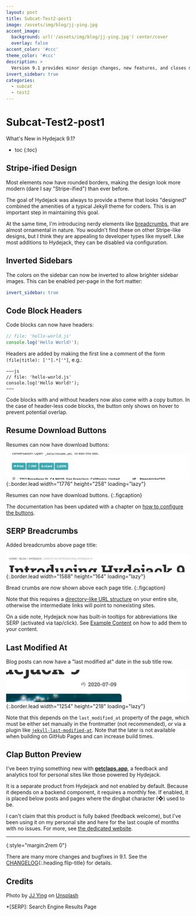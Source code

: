 ```yaml
---
layout: post
title: Subcat-Test2-post1
image: /assets/img/blog/jj-ying.jpg
accent_image: 
  background: url('/assets/img/blog/jj-ying.jpg') center/cover
  overlay: false
accent_color: '#ccc'
theme_color: '#ccc'
description: >
  Version 9.1 provides minor design changes, new features, and closes multiple issues.
invert_sidebar: true
categories: 
  - subcat
  - test2
---
```


# Subcat-Test2-post1

What's New in Hydejack 9.1?

* toc
{:toc}


## Stripe-ified Design
Most elements now have rounded borders, making the design look more modern (dare I say "Stripe-ified") than ever before. 

The goal of Hydejack was always to provide a theme that looks "designed" combined the amenities of a typical Jekyll theme for coders.
This is an important step in maintaining this goal.

At the same time, I'm introducing nerdy elements like [breadcrumbs](#serp-breadcrumbs), that are almost ornamental in nature.
You wouldn't find these on other Stripe-like designs, but I think they are appealing to developer types like myself. 
Like most additions to Hydejack, they can be disabled via configuration. 


## Inverted Sidebars
The colors on the sidebar can now be inverted to allow brighter sidebar images. This can be enabled per-page in the fort matter:

```yml
invert_sidebar: true
```


## Code Block Headers
Code blocks can now have headers:

~~~js
// file: 'hello-world.js'
console.log('Hello World!');
~~~

Headers are added by making the first line a comment of the form `(file|title): ['"].*['"]`, e.g.:

    ~~~js
    // file: 'hello-world.js'
    console.log('Hello World!');
    ~~~
    
Code blocks with and without headers now also come with a copy button. 
In the case of header-less code blocks, the button only shows on hover to prevent potential overlap.


## Resume Download Buttons
Resumes can now have download buttons:

![Download Buttons](/assets/img/blog/9.1.0-3.png){:.border.lead width="1776" height="258" loading="lazy"}

Resumes can now have download buttons.
{:.figcaption}

The documentation has been updated with a chapter on [how to configure the buttons](/docs/basics/#downloads).


## SERP Breadcrumbs
Added breadcrumbs above page title:

![Breadcrumbs](/assets/img/blog/9.1.0-2.png){:.border.lead width="1588" height="164" loading="lazy"}

Bread crumbs are now shown above each page title.
{:.figcaption}

Note that this requires a [directory-like URL structure](https://qwtel.com/posts/software/urls-are-directories/) on your entire site, 
otherwise the intermediate links will point to nonexisting sites.

On a side note, Hydejack now has built-in tooltips for abbreviations like SERP (activated via tap/click).
See [Example Content](/blog/hyde/2012-02-07-example-content/#inline-html-elements) on how to add them to your content.


## Last Modified At
Blog posts can now have a "last modified at" date in the sub title row.

![Last modified at](/assets/img/blog/9.1.0-1.png){:.border.lead width="1254" height="218" loading="lazy"}

Note that this depends on the `last_modified_at` property of the page, which must be either set manually in the frontmatter (not recommended), or via a plugin like [`jekyll-last-modified-at`](https://github.com/gjtorikian/jekyll-last-modified-at). Note that the later is not available when building on GitHub Pages and can increase build times.


## Clap Button Preview
I've been trying something new with [**getclaps.app**](https://getclaps.app/), a feedback and analytics tool for personal sites like those powered by Hydejack. 

<!-- <clap-button style="--clap-button-color:var(--body-color);margin:2rem auto 3rem;width:3rem;height:3rem;font-size:smaller" nowave></clap-button> -->

It is a separate product from Hydejack and not enabled by default. Because it depends on a backend component, it requires a monthly fee. 
If enabled, it is placed below posts and pages where the dingbat character (❖) used to be.

I can't claim that this product is fully baked (feedback welcome), but I've been using it on my personal site and here for the last couple of months with no issues.
For more, see [the dedicated website](https://getclaps.app/).

***
{:style="margin:2rem 0"}

There are many more changes and bugfixes in 9.1. See the [CHANGELOG](/changelog/){:.heading.flip-title} for details.


## Credits

<span>Photo by <a href="https://unsplash.com/@jjying?utm_source=unsplash&amp;utm_medium=referral&amp;utm_content=creditCopyText">JJ Ying</a> on <a href="https://unsplash.com/?utm_source=unsplash&amp;utm_medium=referral&amp;utm_content=creditCopyText">Unsplash</a></span>

*[SERP]: Search Engine Results Page
